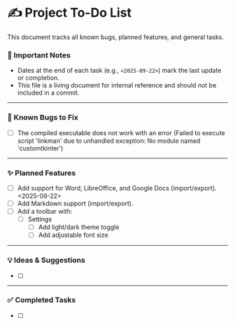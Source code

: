 # ✍️ Project To-Do List

This document tracks all known bugs, planned features, and general tasks.


### 📝 Important Notes

- Dates at the end of each task (e.g., `<2025-09-22>`) mark the last update or completion.
- This file is a living document for internal reference and should not be included in a commit.

---

### 🐛 Known Bugs to Fix

- [ ] The compiled executable does not work with an error (Failed to execute script 'linkman' due to unhandled exception:
No module named 'customtkinter')

---

### ✨ Planned Features

- [ ] Add support for Word, LibreOffice, and Google Docs (import/export). <2025-09-22>
- [ ] Add Markdown support (import/export).
- [ ] Add a toolbar with:
    - [ ] Settings
        - [ ] Add light/dark theme toggle
        - [ ] Add adjustable font size

---

### 💡 Ideas & Suggestions

- [ ]

---

### ✅ Completed Tasks

- [ ] 